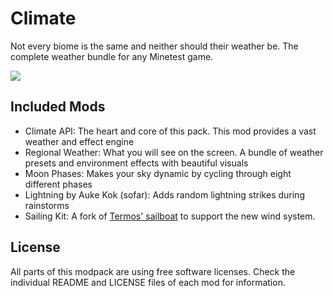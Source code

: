 # Climate
Not every biome is the same and neither should their weather be.
The complete weather bundle for any Minetest game.

![](https://raw.githubusercontent.com/t-affeldt/regional_weather/master/screenshot.webp)

## Included Mods
- Climate API: The heart and core of this pack. This mod provides a vast weather and effect engine
- Regional Weather: What you will see on the screen. A bundle of weather presets and environment effects with beautiful visuals
- Moon Phases: Makes your sky dynamic by cycling through eight different phases
- Lightning by Auke Kok (sofar): Adds random lightning strikes during rainstorms
- Sailing Kit: A fork of [Termos' sailboat](https://forum.minetest.net/viewtopic.php?t=23520) to support the new wind system.

## License
All parts of this modpack are using free software licenses.
Check the individual README and LICENSE files of each mod for information.